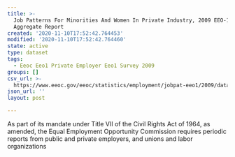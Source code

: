 ```yaml
---
title: >-
  Job Patterns For Minorities And Women In Private Industry, 2009 EEO-1 NAICS-3
  Aggregate Report
created: '2020-11-10T17:52:42.764453'
modified: '2020-11-10T17:52:42.764460'
state: active
type: dataset
tags:
  - Eeoc Eeo1 Private Employer Eeo1 Survey 2009
groups: []
csv_url: >-
  https://www.eeoc.gov/eeoc/statistics/employment/jobpat-eeo1/2009/datasets/YEAR09_NAC3.txt
json_url: ''
layout: post

---
```

As part of its mandate under Title VII of the Civil Rights Act of 1964, as amended, the Equal Employment Opportunity Commission requires periodic reports from public and private employers, and unions and labor organizations 
